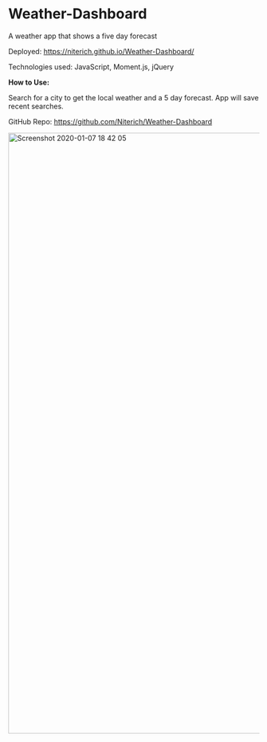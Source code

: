 # Weather-Dashboard
A weather app that shows a five day forecast

Deployed: https://niterich.github.io/Weather-Dashboard/

Technologies used: JavaScript, Moment.js, jQuery

<strong>How to Use:</strong> 

Search for a city to get the local weather and a 5 day forecast. App will save recent searches.

GitHub Repo: https://github.com/Niterich/Weather-Dashboard

<img width="1206" alt="Screenshot 2020-01-07 18 42 05" src="https://user-images.githubusercontent.com/52295078/71943307-6f86ce00-317d-11ea-963b-63b862bd91a1.png">
